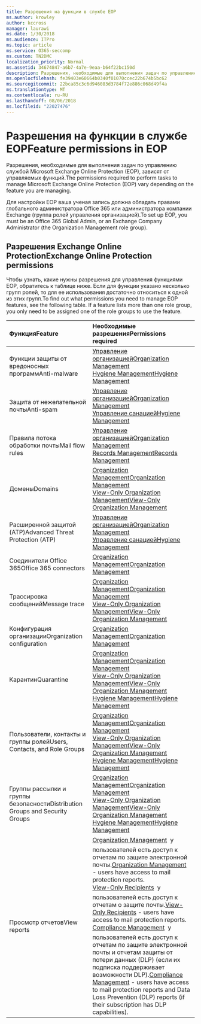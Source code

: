 ```yaml
---
title: Разрешения на функции в службе EOP
ms.author: krowley
author: kccross
manager: laurawi
ms.date: 1/30/2018
ms.audience: ITPro
ms.topic: article
ms.service: O365-seccomp
ms.custom: TN2DMC
localization_priority: Normal
ms.assetid: 34674847-a6b7-4a7e-9eaa-b64f22bc150d
description: Разрешения, необходимые для выполнения задач по управлению службой Microsoft Exchange Online Protection (EOP), зависят от управляемых функций.
ms.openlocfilehash: fe39403e60664b0340f01070ccec22b674b5bc62
ms.sourcegitcommit: 22bca85c3c6d946083d3784f72e886c068d49f4a
ms.translationtype: MT
ms.contentlocale: ru-RU
ms.lasthandoff: 08/06/2018
ms.locfileid: "22027476"
---
```

# <a name="feature-permissions-in-eop"></a><span data-ttu-id="2bf62-103">Разрешения на функции в службе EOP</span><span class="sxs-lookup"><span data-stu-id="2bf62-103">Feature permissions in EOP</span></span>

<span data-ttu-id="2bf62-104">Разрешения, необходимые для выполнения задач по управлению службой Microsoft Exchange Online Protection (EOP), зависят от управляемых функций.</span><span class="sxs-lookup"><span data-stu-id="2bf62-104">The permissions required to perform tasks to manage Microsoft Exchange Online Protection (EOP) vary depending on the feature you are managing.</span></span> 
  
<span data-ttu-id="2bf62-105">Для настройки EOP ваша ученая запись должна обладать правами глобального администратора Office 365 или администратора компании Exchange (группа ролей управления организацией).</span><span class="sxs-lookup"><span data-stu-id="2bf62-105">To set up EOP, you must be an Office 365 Global Admin, or an Exchange Company Administrator (the Organization Management role group).</span></span>
  
## <a name="exchange-online-protection-permissions"></a><span data-ttu-id="2bf62-106">Разрешения Exchange Online Protection</span><span class="sxs-lookup"><span data-stu-id="2bf62-106">Exchange Online Protection permissions</span></span>

<span data-ttu-id="2bf62-p101">Чтобы узнать, какие нужны разрешения для управления функциями EOP, обратитесь к таблице ниже. Если для функции указано несколько групп ролей, то для ее использования достаточно относиться к одной из этих групп.</span><span class="sxs-lookup"><span data-stu-id="2bf62-p101">To find out what permissions you need to manage EOP features, see the following table. If a feature lists more than one role group, you only need to be assigned one of the role groups to use the feature.</span></span>
  
|<span data-ttu-id="2bf62-109">**Функция**</span><span class="sxs-lookup"><span data-stu-id="2bf62-109">**Feature**</span></span>|<span data-ttu-id="2bf62-110">**Необходимые разрешения**</span><span class="sxs-lookup"><span data-stu-id="2bf62-110">**Permissions required**</span></span>|
|:-----|:-----|
|<span data-ttu-id="2bf62-111">Функции защиты от вредоносных программ</span><span class="sxs-lookup"><span data-stu-id="2bf62-111">Anti-malware</span></span>  <br/> |[<span data-ttu-id="2bf62-112">Управление организацией</span><span class="sxs-lookup"><span data-stu-id="2bf62-112">Organization Management</span></span>](http://technet.microsoft.com/library/0bfd21c1-86ac-4369-86b7-aeba386741c8.aspx) <br/> [<span data-ttu-id="2bf62-113">Hygiene Management</span><span class="sxs-lookup"><span data-stu-id="2bf62-113">Hygiene Management</span></span>](http://technet.microsoft.com/library/fc0a9ec2-9c3d-42f6-8442-8603fb29d464.aspx) <br/> |
|<span data-ttu-id="2bf62-114">Защита от нежелательной почты</span><span class="sxs-lookup"><span data-stu-id="2bf62-114">Anti-spam</span></span>  <br/> |[<span data-ttu-id="2bf62-115">Управление организацией</span><span class="sxs-lookup"><span data-stu-id="2bf62-115">Organization Management</span></span>](http://technet.microsoft.com/library/0bfd21c1-86ac-4369-86b7-aeba386741c8.aspx) <br/> [<span data-ttu-id="2bf62-116">Управление санацией</span><span class="sxs-lookup"><span data-stu-id="2bf62-116">Hygiene Management</span></span>](http://technet.microsoft.com/library/fc0a9ec2-9c3d-42f6-8442-8603fb29d464.aspx) <br/> |
|<span data-ttu-id="2bf62-117">Правила потока обработки почты</span><span class="sxs-lookup"><span data-stu-id="2bf62-117">Mail flow rules</span></span>  <br/> |[<span data-ttu-id="2bf62-118">Управление организацией</span><span class="sxs-lookup"><span data-stu-id="2bf62-118">Organization Management</span></span>](http://technet.microsoft.com/library/0bfd21c1-86ac-4369-86b7-aeba386741c8.aspx) <br/> [<span data-ttu-id="2bf62-119">Records Management</span><span class="sxs-lookup"><span data-stu-id="2bf62-119">Records Management</span></span>](http://technet.microsoft.com/library/0e0c95ce-6109-4591-b86d-c6cfd44d21f5.aspx) <br/> |
|<span data-ttu-id="2bf62-120">Домены</span><span class="sxs-lookup"><span data-stu-id="2bf62-120">Domains</span></span>  <br/> |[<span data-ttu-id="2bf62-121">Organization Management</span><span class="sxs-lookup"><span data-stu-id="2bf62-121">Organization Management</span></span>](http://technet.microsoft.com/library/0bfd21c1-86ac-4369-86b7-aeba386741c8.aspx) <br/> [<span data-ttu-id="2bf62-122">View-Only Organization Management</span><span class="sxs-lookup"><span data-stu-id="2bf62-122">View-Only Organization Management</span></span>](http://technet.microsoft.com/library/c514c6d0-0157-4c52-9ec6-441d9a30f3df.aspx) <br/> |
|<span data-ttu-id="2bf62-123">Расширенной защитой (ATP)</span><span class="sxs-lookup"><span data-stu-id="2bf62-123">Advanced Threat Protection (ATP)</span></span>  <br/> |[<span data-ttu-id="2bf62-124">Управление организацией</span><span class="sxs-lookup"><span data-stu-id="2bf62-124">Organization Management</span></span>](http://technet.microsoft.com/library/0bfd21c1-86ac-4369-86b7-aeba386741c8.aspx) <br/> [<span data-ttu-id="2bf62-125">Управление санацией</span><span class="sxs-lookup"><span data-stu-id="2bf62-125">Hygiene Management</span></span>](http://technet.microsoft.com/library/fc0a9ec2-9c3d-42f6-8442-8603fb29d464.aspx) <br/> |
|<span data-ttu-id="2bf62-126">Соединители Office 365</span><span class="sxs-lookup"><span data-stu-id="2bf62-126">Office 365 connectors</span></span>  <br/> |[<span data-ttu-id="2bf62-127">Organization Management</span><span class="sxs-lookup"><span data-stu-id="2bf62-127">Organization Management</span></span>](http://technet.microsoft.com/library/0bfd21c1-86ac-4369-86b7-aeba386741c8.aspx) <br/> |
|<span data-ttu-id="2bf62-128">Трассировка сообщений</span><span class="sxs-lookup"><span data-stu-id="2bf62-128">Message trace</span></span>  <br/> |[<span data-ttu-id="2bf62-129">Organization Management</span><span class="sxs-lookup"><span data-stu-id="2bf62-129">Organization Management</span></span>](http://technet.microsoft.com/library/0bfd21c1-86ac-4369-86b7-aeba386741c8.aspx) <br/> [<span data-ttu-id="2bf62-130">View-Only Organization Management</span><span class="sxs-lookup"><span data-stu-id="2bf62-130">View-Only Organization Management</span></span>](http://technet.microsoft.com/library/c514c6d0-0157-4c52-9ec6-441d9a30f3df.aspx) <br/> |
|<span data-ttu-id="2bf62-131">Конфигурация организации</span><span class="sxs-lookup"><span data-stu-id="2bf62-131">Organization configuration</span></span>  <br/> |[<span data-ttu-id="2bf62-132">Organization Management</span><span class="sxs-lookup"><span data-stu-id="2bf62-132">Organization Management</span></span>](http://technet.microsoft.com/library/0bfd21c1-86ac-4369-86b7-aeba386741c8.aspx) <br/> |
|<span data-ttu-id="2bf62-133">Карантин</span><span class="sxs-lookup"><span data-stu-id="2bf62-133">Quarantine</span></span>  <br/> |[<span data-ttu-id="2bf62-134">Organization Management</span><span class="sxs-lookup"><span data-stu-id="2bf62-134">Organization Management</span></span>](http://technet.microsoft.com/library/0bfd21c1-86ac-4369-86b7-aeba386741c8.aspx) <br/> [<span data-ttu-id="2bf62-135">View-Only Organization Management</span><span class="sxs-lookup"><span data-stu-id="2bf62-135">View-Only Organization Management</span></span>](http://technet.microsoft.com/library/c514c6d0-0157-4c52-9ec6-441d9a30f3df.aspx) <br/> [<span data-ttu-id="2bf62-136">Hygiene Management</span><span class="sxs-lookup"><span data-stu-id="2bf62-136">Hygiene Management</span></span>](http://technet.microsoft.com/library/fc0a9ec2-9c3d-42f6-8442-8603fb29d464.aspx) <br/> |
|<span data-ttu-id="2bf62-137">Пользователи, контакты и группы ролей</span><span class="sxs-lookup"><span data-stu-id="2bf62-137">Users, Contacts, and Role Groups</span></span>  <br/> |[<span data-ttu-id="2bf62-138">Organization Management</span><span class="sxs-lookup"><span data-stu-id="2bf62-138">Organization Management</span></span>](http://technet.microsoft.com/library/0bfd21c1-86ac-4369-86b7-aeba386741c8.aspx) <br/> [<span data-ttu-id="2bf62-139">View-Only Organization Management</span><span class="sxs-lookup"><span data-stu-id="2bf62-139">View-Only Organization Management</span></span>](http://technet.microsoft.com/library/c514c6d0-0157-4c52-9ec6-441d9a30f3df.aspx) <br/> [<span data-ttu-id="2bf62-140">Hygiene Management</span><span class="sxs-lookup"><span data-stu-id="2bf62-140">Hygiene Management</span></span>](http://technet.microsoft.com/library/fc0a9ec2-9c3d-42f6-8442-8603fb29d464.aspx) <br/> |
|<span data-ttu-id="2bf62-141">Группы рассылки и группы безопасности</span><span class="sxs-lookup"><span data-stu-id="2bf62-141">Distribution Groups and Security Groups</span></span>  <br/> |[<span data-ttu-id="2bf62-142">Organization Management</span><span class="sxs-lookup"><span data-stu-id="2bf62-142">Organization Management</span></span>](http://technet.microsoft.com/library/0bfd21c1-86ac-4369-86b7-aeba386741c8.aspx) <br/> [<span data-ttu-id="2bf62-143">View-Only Organization Management</span><span class="sxs-lookup"><span data-stu-id="2bf62-143">View-Only Organization Management</span></span>](http://technet.microsoft.com/library/c514c6d0-0157-4c52-9ec6-441d9a30f3df.aspx) <br/> [<span data-ttu-id="2bf62-144">Hygiene Management</span><span class="sxs-lookup"><span data-stu-id="2bf62-144">Hygiene Management</span></span>](http://technet.microsoft.com/library/fc0a9ec2-9c3d-42f6-8442-8603fb29d464.aspx) <br/> |
|<span data-ttu-id="2bf62-145">Просмотр отчетов</span><span class="sxs-lookup"><span data-stu-id="2bf62-145">View reports</span></span>  <br/> |<span data-ttu-id="2bf62-146">[Organization Management](http://technet.microsoft.com/library/0bfd21c1-86ac-4369-86b7-aeba386741c8.aspx)  у пользователей есть доступ к отчетам по защите электронной почты.</span><span class="sxs-lookup"><span data-stu-id="2bf62-146">[Organization Management](http://technet.microsoft.com/library/0bfd21c1-86ac-4369-86b7-aeba386741c8.aspx) - users have access to mail protection reports.</span></span>  <br/> <span data-ttu-id="2bf62-147">[View-Only Recipients](http://technet.microsoft.com/library/37e66b92-81d3-412f-b7a9-e1bb8cbeb468.aspx)  у пользователей есть доступ к отчетам о защите почты.</span><span class="sxs-lookup"><span data-stu-id="2bf62-147">[View-Only Recipients](http://technet.microsoft.com/library/37e66b92-81d3-412f-b7a9-e1bb8cbeb468.aspx) - users have access to mail protection reports.</span></span>  <br/> <span data-ttu-id="2bf62-148">[Compliance Management](http://technet.microsoft.com/library/b91b23a4-e9c7-4bd0-9ee3-ec5cb498da15.aspx)  у пользователей есть доступ к отчетам по защите электронной почты и отчетам защиты от потери данных (DLP) (если их подписка поддерживает возможности DLP).</span><span class="sxs-lookup"><span data-stu-id="2bf62-148">[Compliance Management](http://technet.microsoft.com/library/b91b23a4-e9c7-4bd0-9ee3-ec5cb498da15.aspx) - users have access to mail protection reports and Data Loss Prevention (DLP) reports (if their subscription has DLP capabilities).</span></span>  <br/> |
   

